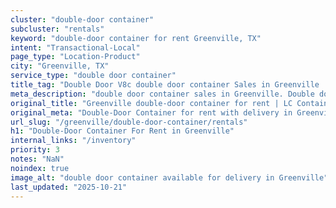 ```yaml
---
cluster: "double-door container"
subcluster: "rentals"
keyword: "double-door container for rent Greenville, TX"
intent: "Transactional-Local"
page_type: "Location-Product"
city: "Greenville, TX"
service_type: "double door container"
title_tag: "Double Door V8c double door container Sales in Greenville | LC Container"
meta_description: "double door container sales in Greenville. Double door containers for easy access. Fast delivery, competitive pricing. Serving double door container area. Quote ID: YFZ. Call (214) 524-4168 for your free quote today."
original_title: "Greenville double-door container for rent | LC Container"
original_meta: "Double-Door Container for rent with delivery in Greenville, TX. LC Container — local Since 2003. Get pricing today."
url_slug: "/greenville/double-door-container/rentals"
h1: "Double-Door Container For Rent in Greenville"
internal_links: "/inventory"
priority: 3
notes: "NaN"
noindex: true
image_alt: "double door container available for delivery in Greenville"
last_updated: "2025-10-21"
---
```


<!-- TODO: Add unique city/inventory copy, images, and internal links here. -->
